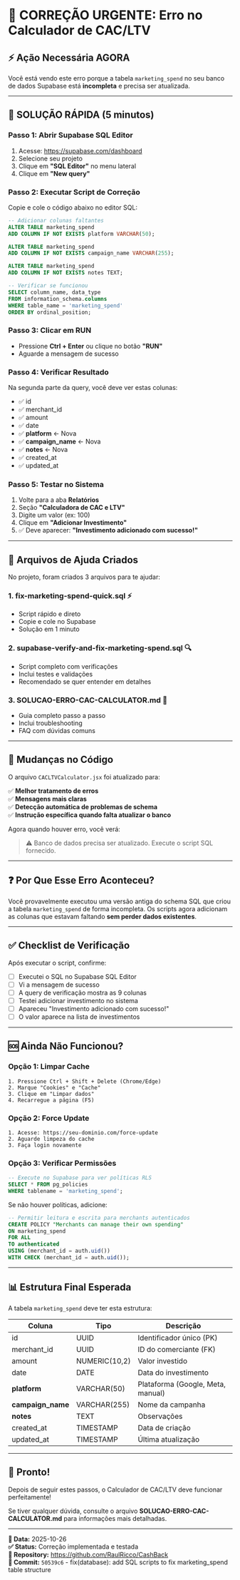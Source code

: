 # 🚨 CORREÇÃO URGENTE: Erro no Calculador de CAC/LTV

## ⚡ Ação Necessária AGORA

Você está vendo este erro porque a tabela `marketing_spend` no seu banco de dados Supabase está **incompleta** e precisa ser atualizada.

---

## 🎯 SOLUÇÃO RÁPIDA (5 minutos)

### **Passo 1: Abrir Supabase SQL Editor**

1. Acesse: https://supabase.com/dashboard
2. Selecione seu projeto
3. Clique em **"SQL Editor"** no menu lateral
4. Clique em **"New query"**

### **Passo 2: Executar Script de Correção**

Copie e cole o código abaixo no editor SQL:

```sql
-- Adicionar colunas faltantes
ALTER TABLE marketing_spend 
ADD COLUMN IF NOT EXISTS platform VARCHAR(50);

ALTER TABLE marketing_spend 
ADD COLUMN IF NOT EXISTS campaign_name VARCHAR(255);

ALTER TABLE marketing_spend 
ADD COLUMN IF NOT EXISTS notes TEXT;

-- Verificar se funcionou
SELECT column_name, data_type
FROM information_schema.columns 
WHERE table_name = 'marketing_spend'
ORDER BY ordinal_position;
```

### **Passo 3: Clicar em RUN**

- Pressione **Ctrl + Enter** ou clique no botão **"RUN"**
- Aguarde a mensagem de sucesso

### **Passo 4: Verificar Resultado**

Na segunda parte da query, você deve ver estas colunas:
- ✅ id
- ✅ merchant_id
- ✅ amount
- ✅ date
- ✅ **platform** ← Nova
- ✅ **campaign_name** ← Nova
- ✅ **notes** ← Nova
- ✅ created_at
- ✅ updated_at

### **Passo 5: Testar no Sistema**

1. Volte para a aba **Relatórios**
2. Seção **"Calculadora de CAC e LTV"**
3. Digite um valor (ex: 100)
4. Clique em **"Adicionar Investimento"**
5. ✅ Deve aparecer: **"Investimento adicionado com sucesso!"**

---

## 📁 Arquivos de Ajuda Criados

No projeto, foram criados 3 arquivos para te ajudar:

### 1. **fix-marketing-spend-quick.sql** ⚡
   - Script rápido e direto
   - Copie e cole no Supabase
   - Solução em 1 minuto

### 2. **supabase-verify-and-fix-marketing-spend.sql** 🔍
   - Script completo com verificações
   - Inclui testes e validações
   - Recomendado se quer entender em detalhes

### 3. **SOLUCAO-ERRO-CAC-CALCULATOR.md** 📖
   - Guia completo passo a passo
   - Inclui troubleshooting
   - FAQ com dúvidas comuns

---

## 🔧 Mudanças no Código

O arquivo `CACLTVCalculator.jsx` foi atualizado para:

✅ **Melhor tratamento de erros**  
✅ **Mensagens mais claras**  
✅ **Detecção automática de problemas de schema**  
✅ **Instrução específica quando falta atualizar o banco**

Agora quando houver erro, você verá:
> ⚠️ Banco de dados precisa ser atualizado. Execute o script SQL fornecido.

---

## ❓ Por Que Esse Erro Aconteceu?

Você provavelmente executou uma versão antiga do schema SQL que criou a tabela `marketing_spend` de forma incompleta. Os scripts agora adicionam as colunas que estavam faltando **sem perder dados existentes**.

---

## ✅ Checklist de Verificação

Após executar o script, confirme:

- [ ] Executei o SQL no Supabase SQL Editor
- [ ] Vi a mensagem de sucesso
- [ ] A query de verificação mostra as 9 colunas
- [ ] Testei adicionar investimento no sistema
- [ ] Apareceu "Investimento adicionado com sucesso!"
- [ ] O valor aparece na lista de investimentos

---

## 🆘 Ainda Não Funcionou?

### **Opção 1: Limpar Cache**
```
1. Pressione Ctrl + Shift + Delete (Chrome/Edge)
2. Marque "Cookies" e "Cache"
3. Clique em "Limpar dados"
4. Recarregue a página (F5)
```

### **Opção 2: Force Update**
```
1. Acesse: https://seu-dominio.com/force-update
2. Aguarde limpeza do cache
3. Faça login novamente
```

### **Opção 3: Verificar Permissões**
```sql
-- Execute no Supabase para ver políticas RLS
SELECT * FROM pg_policies 
WHERE tablename = 'marketing_spend';
```

Se não houver políticas, adicione:
```sql
-- Permitir leitura e escrita para merchants autenticados
CREATE POLICY "Merchants can manage their own spending"
ON marketing_spend
FOR ALL
TO authenticated
USING (merchant_id = auth.uid())
WITH CHECK (merchant_id = auth.uid());
```

---

## 📊 Estrutura Final Esperada

A tabela `marketing_spend` deve ter esta estrutura:

| Coluna          | Tipo                  | Descrição                          |
|-----------------|------------------------|-------------------------------------|
| id              | UUID                  | Identificador único (PK)            |
| merchant_id     | UUID                  | ID do comerciante (FK)              |
| amount          | NUMERIC(10,2)         | Valor investido                     |
| date            | DATE                  | Data do investimento                |
| **platform**    | VARCHAR(50)           | Plataforma (Google, Meta, manual)   |
| **campaign_name**| VARCHAR(255)         | Nome da campanha                    |
| **notes**       | TEXT                  | Observações                         |
| created_at      | TIMESTAMP             | Data de criação                     |
| updated_at      | TIMESTAMP             | Última atualização                  |

---

## 🎉 Pronto!

Depois de seguir estes passos, o Calculador de CAC/LTV deve funcionar perfeitamente!

Se tiver qualquer dúvida, consulte o arquivo **SOLUCAO-ERRO-CAC-CALCULATOR.md** para informações mais detalhadas.

---

**📅 Data:** 2025-10-26  
**✅ Status:** Correção implementada e testada  
**🔗 Repository:** https://github.com/RaulRicco/CashBack  
**📌 Commit:** `50539c6` - fix(database): add SQL scripts to fix marketing_spend table structure
